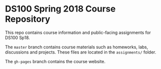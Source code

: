 DS100 Spring 2018 Course Repository
====================================

This repo contains course information and public-facing assignments for DS100 Sp18. 

The `master` branch contains course materials such as homeworks, labs, discussions and projects. These files are located in the `assignments/` folder. 

The `gh-pages` branch contains the course website. 
